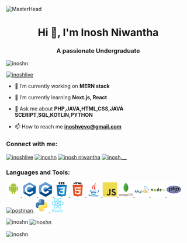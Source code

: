 ![MasterHead](https://raw.githubusercontent.com/halfrost/halfrost/master/icons/header_.png)
<h1 align="center">Hi 👋, I'm Inosh Niwantha</h1>

<h3 align="center">A passionate Undergraduate</h3>
  
  
  
  

<p align="left">  <img src="https://komarev.com/ghpvc/?username=inoshn&label=Profile%20views&color=0e75b6&style=flat" alt="inoshn" /> </p>

<p align="left"> <a href="https://twitter.com/inoshlive" target="blank"><img src="https://img.shields.io/twitter/follow/inoshlive?logo=twitter&style=for-the-badge" alt="inoshlive" /></a> </p>

- 🔭 I’m currently working on **MERN stack**

- 🌱 I’m currently learning **Next.js, React**

- 💬 Ask me about **PHP,JAVA,HTML,CSS,JAVA SCERIPT,SQL,KOTLIN,PYTHON**

- 📫 How to reach me **inoshvevo@gmail.com**

<h3 align="left">Connect with me:</h3>
<p align="left">
<a href="https://twitter.com/inoshlive" target="blank"><img align="center" src="https://raw.githubusercontent.com/rahuldkjain/github-profile-readme-generator/master/src/images/icons/Social/twitter.svg" alt="inoshlive" height="30" width="40" /></a>
<a href="https://stackoverflow.com/users/inoshn" target="blank"><img align="center" src="https://raw.githubusercontent.com/rahuldkjain/github-profile-readme-generator/master/src/images/icons/Social/stack-overflow.svg" alt="inoshn" height="30" width="40" /></a>
<a href="https://fb.com/inosh niwantha" target="blank"><img align="center" src="https://raw.githubusercontent.com/rahuldkjain/github-profile-readme-generator/master/src/images/icons/Social/facebook.svg" alt="inosh niwantha" height="30" width="40" /></a>
<a href="https://instagram.com/inosh.__" target="blank"><img align="center" src="https://raw.githubusercontent.com/rahuldkjain/github-profile-readme-generator/master/src/images/icons/Social/instagram.svg" alt="inosh.__" height="30" width="40" /></a>
</p>

<h3 align="left">Languages and Tools:</h3>
<p align="left"> <a href="https://developer.android.com" target="_blank" rel="noreferrer"> <img src="https://raw.githubusercontent.com/devicons/devicon/master/icons/android/android-original-wordmark.svg" alt="android" width="40" height="40"/> </a> <a href="https://www.cprogramming.com/" target="_blank" rel="noreferrer"> <img src="https://raw.githubusercontent.com/devicons/devicon/master/icons/c/c-original.svg" alt="c" width="40" height="40"/> </a> <a href="https://www.w3schools.com/cpp/" target="_blank" rel="noreferrer"> <img src="https://raw.githubusercontent.com/devicons/devicon/master/icons/cplusplus/cplusplus-original.svg" alt="cplusplus" width="40" height="40"/> </a> <a href="https://www.w3schools.com/css/" target="_blank" rel="noreferrer"> <img src="https://raw.githubusercontent.com/devicons/devicon/master/icons/css3/css3-original-wordmark.svg" alt="css3" width="40" height="40"/> </a> <a href="https://www.w3.org/html/" target="_blank" rel="noreferrer"> <img src="https://raw.githubusercontent.com/devicons/devicon/master/icons/html5/html5-original-wordmark.svg" alt="html5" width="40" height="40"/> </a> <a href="https://www.java.com" target="_blank" rel="noreferrer"> <img src="https://raw.githubusercontent.com/devicons/devicon/master/icons/java/java-original.svg" alt="java" width="40" height="40"/> </a> <a href="https://developer.mozilla.org/en-US/docs/Web/JavaScript" target="_blank" rel="noreferrer"> <img src="https://raw.githubusercontent.com/devicons/devicon/master/icons/javascript/javascript-original.svg" alt="javascript" width="40" height="40"/> </a> <a href="https://www.mongodb.com/" target="_blank" rel="noreferrer"> <img src="https://raw.githubusercontent.com/devicons/devicon/master/icons/mongodb/mongodb-original-wordmark.svg" alt="mongodb" width="40" height="40"/> </a> <a href="https://www.mysql.com/" target="_blank" rel="noreferrer"> <img src="https://raw.githubusercontent.com/devicons/devicon/master/icons/mysql/mysql-original-wordmark.svg" alt="mysql" width="40" height="40"/> </a> <a href="https://nodejs.org" target="_blank" rel="noreferrer"> <img src="https://raw.githubusercontent.com/devicons/devicon/master/icons/nodejs/nodejs-original-wordmark.svg" alt="nodejs" width="40" height="40"/> </a> <a href="https://www.php.net" target="_blank" rel="noreferrer"> <img src="https://raw.githubusercontent.com/devicons/devicon/master/icons/php/php-original.svg" alt="php" width="40" height="40"/> </a> <a href="https://postman.com" target="_blank" rel="noreferrer"> <img src="https://www.vectorlogo.zone/logos/getpostman/getpostman-icon.svg" alt="postman" width="40" height="40"/> </a> <a href="https://www.python.org" target="_blank" rel="noreferrer"> <img src="https://raw.githubusercontent.com/devicons/devicon/master/icons/python/python-original.svg" alt="python" width="40" height="40"/> </a> <a href="https://reactjs.org/" target="_blank" rel="noreferrer"> <img src="https://raw.githubusercontent.com/devicons/devicon/master/icons/react/react-original-wordmark.svg" alt="react" width="40" height="40"/> </a> </p>

<p><img align="left" src="https://github-readme-stats.vercel.app/api/top-langs?username=inoshn&show_icons=true&locale=en&layout=compact" alt="inoshn" /></p>

<p>&nbsp;<img align="center" src="https://github-readme-stats.vercel.app/api?username=inoshn&show_icons=true&locale=en" alt="inoshn" /></p>

<p><img align="center" src="https://github-readme-streak-stats.herokuapp.com/?user=inoshn&" alt="inoshn" /></p>


